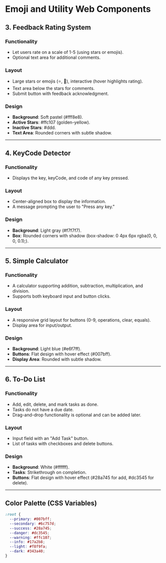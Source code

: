 # Emoji and Utility Web Components

## 3. Feedback Rating System

### Functionality

- Let users rate on a scale of 1-5 (using stars or emojis).
- Optional text area for additional comments.

### Layout

- Large stars or emojis (⭐, 🙂), interactive (hover highlights rating).
- Text area below the stars for comments.
- Submit button with feedback acknowledgment.

### Design

- **Background**: Soft pastel (#fff8e8).
- **Active Stars**: #ffc107 (golden-yellow).
- **Inactive Stars**: #ddd.
- **Text Area**: Rounded corners with subtle shadow.

---

## 4. KeyCode Detector

### Functionality

- Displays the key, keyCode, and code of any key pressed.

### Layout

- Center-aligned box to display the information.
- A message prompting the user to "Press any key."

### Design

- **Background**: Light gray (#f7f7f7).
- **Box**: Rounded corners with shadow (box-shadow: 0 4px 6px rgba(0, 0, 0, 0.1);).

---

## 5. Simple Calculator

### Functionality

- A calculator supporting addition, subtraction, multiplication, and division.
- Supports both keyboard input and button clicks.

### Layout

- A responsive grid layout for buttons (0-9, operations, clear, equals).
- Display area for input/output.

### Design

- **Background**: Light blue (#e6f7ff).
- **Buttons**: Flat design with hover effect (#007bff).
- **Display Area**: Rounded with subtle shadow.

---

## 6. To-Do List

### Functionality

- Add, edit, delete, and mark tasks as done.
- Tasks do not have a due date.
- Drag-and-drop functionality is optional and can be added later.

### Layout

- Input field with an "Add Task" button.
- List of tasks with checkboxes and delete buttons.

### Design

- **Background**: White (#ffffff).
- **Tasks**: Strikethrough on completion.
- **Buttons**: Flat design with hover effect (#28a745 for add, #dc3545 for delete).

---

## Color Palette (CSS Variables)

```css
:root {
  --primary: #007bff;
  --secondary: #6c757d;
  --success: #28a745;
  --danger: #dc3545;
  --warning: #ffc107;
  --info: #17a2b8;
  --light: #f8f9fa;
  --dark: #343a40;
}
```
